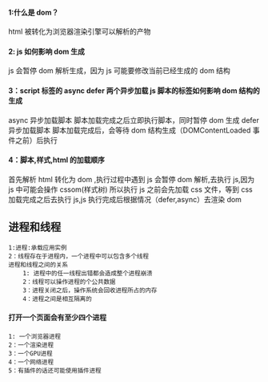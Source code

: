 #### 1:什么是 dom？

html 被转化为浏览器渲染引擎可以解析的产物

#### 2: js 如何影响 dom 生成

js 会暂停 dom 解析生成，因为 js 可能要修改当前已经生成的 dom 结构

#### 3：script 标签的 async defer 两个异步加载 js 脚本的标签如何影响 dom 结构的生成

async 异步加载脚本 脚本加载完成之后立即执行脚本，同时暂停 dom 生成
defer 异步加载脚本 脚本加载完成后，会等待 dom 结构生成（DOMContentLoaded 事件之前）后执行

#### 4：脚本,样式,html 的加载顺序

首先解析 html 转化为 dom ,执行过程中遇到 js 会暂停 dom 解析,去执行 js,因为 js 中可能会操作 cssom(样式树)
所以执行 js 之前会先加载 css 文件，等到 css 加载完成之后去执行 js,js 执行完成后根据情况（defer,async）去渲染 dom

## 进程和线程

```
1:进程:承载应用实例
2：线程存在于进程内，一个进程中可以包含多个线程
进程和线程之间的关系
    1: 进程中的任一线程出错都会造成整个进程崩溃
    2：线程可以操作进程的个公共数据
    3：进程关闭之后，操作系统会回收进程所占的内存
    4：进程之间是相互隔离的

```

#### 打开一个页面会有至少四个进程

```
1: 一个浏览器进程
2：一个渲染进程
3：一个GPU进程
4：一个网络进程
5：有插件的话还可能使用插件进程
```
